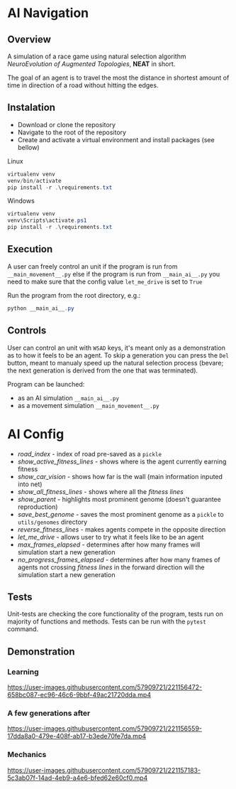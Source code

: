 # AI Navigation

## Overview
A simulation of a race game using natural selection algorithm *NeuroEvolution of Augmented Topologies*, **NEAT** in short.

The goal of an agent is to travel the most the distance in shortest amount of time in direction of a road without hitting the edges.

## Instalation
- Download or clone the repository
- Navigate to the root of the repository
- Create and activate a virtual environment and install packages (see bellow)

Linux
```ps1
virtualenv venv
venv/bin/activate
pip install -r .\requirements.txt
```
Windows
```ps1
virtualenv venv
venv\Scripts\activate.ps1
pip install -r .\requirements.txt
```


## Execution
A user can freely control an unit if the program is run from `__main_movement__.py` else if the program is run from `__main_ai__.py` you need to make sure that the config value `let_me_drive` is set to  `True`
  
Run the program from the root directory, e.g.:
```ps1
python __main_ai__.py
```

## Controls
User can control an unit with `WSAD` keys, it's meant only as a demonstration as to how it feels to be an agent.
To skip a generation you can press the `Del` button, meant to manualy speed up the natural selection process (bevare; the next generation is derived from the one that was terminated).

Program can be launched:
- as an AI simulation `__main_ai__.py`
- as a movement simulation `__main_movement__.py`
  
# AI Config 

- *road_index*
        - index of road pre-saved as a `pickle` 
- *show_active_fitness_lines*
        - shows where is the agent currently earning fitness
- *show_car_vision* 
        - shows how far is the wall (main information inputed into net)
- *show_all_fitness_lines* 
        - shows where all the *fitness lines*
- *show_parent* 
        - highlights most prominent genome (doesn't guarantee reproduction)
- *save_best_genome* 
        - saves the most prominent genome as a `pickle` to `utils/genomes` directory 
- *reverse_fitness_lines*
        - makes agents compete in the opposite direction 
- *let_me_drive* 
        - allows user to try what it feels like to be an agent
- *max_frames_elapsed* 
        - determines after how many frames will simulation start a new generation
- *no_progress_frames_elapsed* 
        - determines after how many frames of agents not crossing *fitness lines* in the forward direction will the simulation start a new generation

## Tests
Unit-tests are checking the core functionality of the program, tests run on majority of functions and methods. Tests can be run with the `pytest` command.

## Demonstration
### Learning

https://user-images.githubusercontent.com/57909721/221156472-658bc087-ec96-46c6-9bbf-49ac21720dda.mp4

### A few generations after


https://user-images.githubusercontent.com/57909721/221156559-17dda8a0-479e-408f-ab17-b3ede70fe7da.mp4


### Mechanics


https://user-images.githubusercontent.com/57909721/221157183-5c3ab07f-14ad-4eb9-a4e6-bfed62e60cf0.mp4

